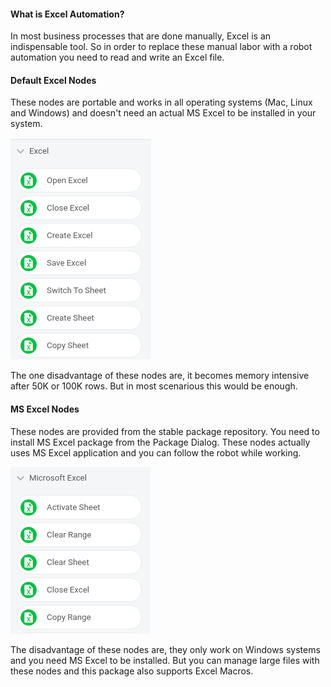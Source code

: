 #### What is Excel Automation?
In most business processes that are done manually, Excel is an indispensable tool. So in order to replace these manual labor with a robot automation you need to read and write an Excel file.

#### Default Excel Nodes
These nodes are portable and works in all operating systems (Mac, Linux and Windows) and doesn't need an actual MS Excel to be installed
in your system.

![Excel Nodes](https://raw.githubusercontent.com/robomotionio/robomotion-tutorials/master/images/excel.png)

The one disadvantage of these nodes are, it becomes memory intensive after 50K or 100K rows. But in most scenarious this would be enough.

#### MS Excel Nodes
These nodes are provided from the stable package repository. You need to install MS Excel package from the Package Dialog. These nodes
actually uses MS Excel application and you can follow the robot while working.

![MS Excel Nodes](https://raw.githubusercontent.com/robomotionio/robomotion-tutorials/master/images/msexcel.png)

The disadvantage of these nodes are, they only work on Windows systems and you need MS Excel to be installed. But you can manage large files with these nodes and this package also supports Excel Macros.

